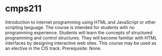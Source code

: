 # cmps211
Introduction to internet programming using HTML and JavaScript or other  scripting language. The course is intended for students with no  programming experience.  Students will learn the concepts of structured  programming and control structures. They will become familiar with HTML  interfaces by designing interactive web sites. This course may be used  as an elective in the CIS track. Prerequisite: None.
